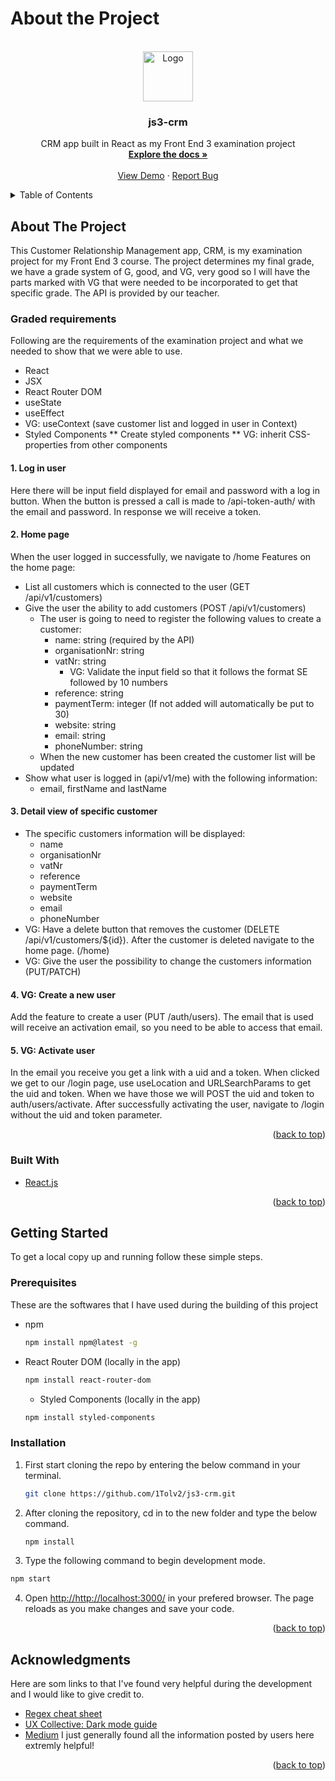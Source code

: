 # About the Project

<div id="top"></div>

<!-- PROJECT LOGO -->
<br />
<div align="center">
  <a href="https://github.com/1Tolv2/js3-crm">
    <img src="https://upload.wikimedia.org/wikipedia/commons/a/a7/React-icon.svg" alt="Logo" width="80" height="80">
  </a>

<h3 align="center">js3-crm</h3>

  <p align="center">
    CRM app built in React as my Front End 3 examination project
    <br />
    <a href="https://github.com/1Tolv2/js3-crm"><strong>Explore the docs »</strong></a>
    <br />
    <br />
    <a href="https://github.com/1Tolv2/js3-crm">View Demo</a>
    ·
    <a href="https://github.com/1Tolv2/js3-crm/issues">Report Bug</a>
  </p>
</div>



<!-- TABLE OF CONTENTS -->
<details>
  <summary>Table of Contents</summary>
  <ol>
    <li>
      <a href="#about-the-project">About The Project</a>
      <ul>
	<li><a href="#graded-requirements">Graded requirements<a>
        <li><a href="#built-with">Built With</a></li>
      </ul>
    </li>
    <li>
      <a href="#getting-started">Getting Started</a>
      <ul>
        <li><a href="#prerequisites">Prerequisites</a></li>
        <li><a href="#installation">Installation</a></li>
      </ul>
    </li>
    <li><a href="#acknowledgments">Acknowledgments</a></li>
  </ol>
</details>



<!-- ABOUT THE PROJECT -->
## About The Project

This Customer Relationship Management app, CRM, is my examination project for my Front End 3 course.
The project determines my final grade, we have a grade system of G, good, and VG, very good so I will have the parts marked with VG that were needed to be incorporated to get that specific grade. The API is provided by our teacher.

### Graded requirements

Following are the requirements of the examination project and what we needed to show that we were able to use.
* React
* JSX
* React Router DOM
* useState
* useEffect
* VG: useContext (save customer list and logged in user in Context)
* Styled Components
** Create styled components
** VG: inherit CSS-properties from other components

#### 1. Log in user
Here there will be input field displayed for email and password with a log in button. When the button is pressed a call is
made to /api-token-auth/ with the email and password. In response we will receive a token.

#### 2. Home page
When the user logged in successfully, we navigate to /home
Features on the home page:
* List all customers which is connected to the user (GET /api/v1/customers)
* Give the user the ability to add customers (POST /api/v1/customers)
  - The user is going to need to register the following values to create a customer:
    - name: string (required by the API)
    - organisationNr: string
    - vatNr: string
      - VG: Validate the input field so that it follows the format SE followed by 10 numbers
    - reference: string
    - paymentTerm: integer (If not added will automatically be put to 30)
    - website: string
    - email: string
    - phoneNumber: string
  - When the new customer has been created the customer list will be updated
* Show what user is logged in (api/v1/me) with the following information:
  - email, firstName and lastName

#### 3. Detail view of specific customer
* The specific customers information will be displayed:
  - name
  - organisationNr
  - vatNr
  - reference
  - paymentTerm
  - website
  - email
  - phoneNumber
* VG: Have a delete button that removes the customer (DELETE /api/v1/customers/${id}). After the customer is deleted navigate to the home page. (/home)
* VG: Give the user the possibility to change the customers information (PUT/PATCH)

#### 4. VG: Create a new user
Add the feature to create a user (PUT /auth/users).
The email that is used will receive an activation email, so you need to be able to access that email.

#### 5. VG: Activate user
In the email you receive you get a link with a uid and a token. When clicked we get to our /login page, use useLocation and URLSearchParams to get the uid and token.
When we have those we will POST the uid and token to auth/users/activate.
After successfully activating the user, navigate to /login without the uid and token parameter.


<p align="right">(<a href="#top">back to top</a>)</p>



### Built With

* [React.js](https://reactjs.org/)


<p align="right">(<a href="#top">back to top</a>)</p>



<!-- GETTING STARTED -->
## Getting Started

To get a local copy up and running follow these simple steps.

### Prerequisites

These are the softwares that I have used during the building of this project
* npm
  ```sh
  npm install npm@latest -g
  ```
* React Router DOM (locally in the app)
  ```sh
  npm install react-router-dom
  ```
  * Styled Components (locally in the app)
  ```sh
  npm install styled-components
  ```

### Installation
 
1. First start cloning the repo by entering the below command in your terminal.
   ```sh
   git clone https://github.com/1Tolv2/js3-crm.git
   ```
2. After cloning the repository, cd in to the new folder and type the below command.
   ```sh
   npm install
   ```
3. Type the following command to begin development mode.
```sh
npm start
```
4. Open <a href="http://http://localhost:3000/">http://http://localhost:3000/</a> in your prefered browser.
The page reloads as you make changes and save your code.

<p align="right">(<a href="#top">back to top</a>)</p>


<!-- ACKNOWLEDGMENTS -->
## Acknowledgments

Here are som links to that I've found very helpful during the development and I would like to give credit to.

* [Regex cheat sheet](https://www.rexegg.com/regex-quickstart.html)
* [UX Collective: Dark mode guide](https://uxdesign.cc/dark-mode-ui-design-the-definitive-guide-part-1-color-53dcfaea5129)
* [Medium](https://medium.com/) I just generally found all the information posted by users here extremly helpful!

<p align="right">(<a href="#top">back to top</a>)</p>



<!-- MARKDOWN LINKS & IMAGES -->
<!-- https://www.markdownguide.org/basic-syntax/#reference-style-links -->
[contributors-shield]: https://img.shields.io/github/contributors/1Tolv2/js3-crm.svg?style=for-the-badge
[contributors-url]: https://github.com/1Tolv2/js3-crm/graphs/contributors
[forks-shield]: https://img.shields.io/github/forks/1Tolv2/js3-crm.svg?style=for-the-badge
[forks-url]: https://github.com/1Tolv2/js3-crm/network/members
[stars-shield]: https://img.shields.io/github/stars/1Tolv2/js3-crm.svg?style=for-the-badge
[stars-url]: https://github.com/1Tolv2/js3-crm/stargazers
[issues-shield]: https://img.shields.io/github/issues/1Tolv2/js3-crm.svg?style=for-the-badge
[issues-url]: https://github.com/1Tolv2/js3-crm/issues
[license-shield]: https://img.shields.io/github/license/1Tolv2/js3-crm.svg?style=for-the-badge
[license-url]: https://github.com/1Tolv2/js3-crm/blob/master/LICENSE.txt
[linkedin-shield]: https://img.shields.io/badge/-LinkedIn-black.svg?style=for-the-badge&logo=linkedin&colorB=555
[linkedin-url]: https://www.linkedin.com/in/sofia-johnsson-s-856308188/
[product-screenshot]: images/screenshot.png
